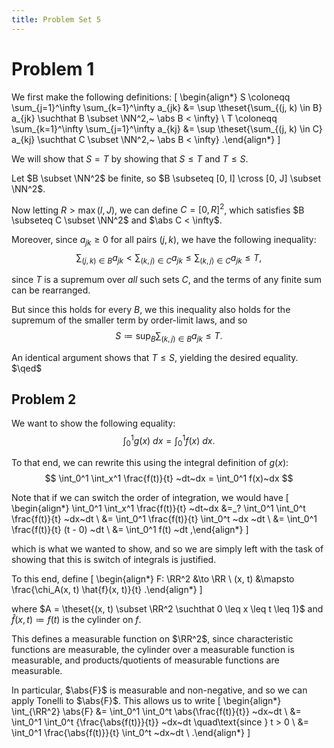 ```yaml
---
title: Problem Set 5
---
```


# Problem 1

We first make the following definitions:
\[
\begin{align*}
S \coloneqq \sum_{j=1}^\infty \sum_{k=1}^\infty a_{jk} &= \sup \theset{\sum_{(j, k) \in B} a_{jk} \suchthat B \subset \NN^2,~ \abs B < \infty} \\
T \coloneqq \sum_{k=1}^\infty \sum_{j=1}^\infty a_{kj} &= \sup \theset{\sum_{(j, k) \in C} a_{kj} \suchthat C \subset \NN^2,~ \abs B < \infty}
.\end{align*}
\]

We will show that $S=T$ by showing that $S\leq T$ and $T \leq S$.

Let $B \subset \NN^2$ be finite, so $B \subseteq [0, I] \cross [0, J] \subset \NN^2$. 

Now letting $R > \max(I, J)$, we can define $C = [0, R]^2$, which satisfies $B \subseteq C \subset \NN^2$ and $\abs C < \infty$.

Moreover, since $a_{jk} \geq 0$ for all pairs $(j, k)$, we have the following inequality:
$$
\sum_{(j, k) \in B} a_{jk} <
\sum_{(k, j) \in C} a_{jk} \leq 
\sum_{(k, j) \in C} a_{jk} \leq 
T,
$$

since $T$ is a supremum over *all* such sets $C$, and the terms of any finite sum can be rearranged. 

But since this holds for every $B$, we this inequality also holds for the supremum of the smaller term by order-limit laws, and so
$$
S \coloneqq \sup_B \sum_{(k, j) \in B} a_{jk} \leq
T.
$$

An identical argument shows that $T \leq S$, yielding the desired equality. $\qed$

## Problem 2

We want to show the following equality:
$$
\int_0^1 g(x)~dx = \int_0^1 f(x)~dx
.$$

To that end, we can rewrite this using the integral definition of $g(x)$:
$$
\int_0^1 \int_x^1 \frac{f(t)}{t} ~dt~dx = \int_0^1 f(x)~dx
$$

Note that if we can switch the order of integration, we would have 
\[
\begin{align*}
\int_0^1 \int_x^1 \frac{f(t)}{t} ~dt~dx 
&=_?
\int_0^1 \int_0^t \frac{f(t)}{t} ~dx~dt \\
&= \int_0^1 \frac{f(t)}{t} \int_0^t ~dx ~dt \\
&= \int_0^1 \frac{f(t)}{t} (t - 0) ~dt \\
&= \int_0^1 f(t) ~dt
,\end{align*}
\]

which is what we wanted to show, and so we are simply left with the task of showing that this is switch of integrals is justified.

To this end, define
\[
\begin{align*}
F: \RR^2 &\to \RR \\
(x, t) &\mapsto \frac{\chi_A(x, t) \hat{f}(x, t)}{t}
.\end{align*}
\]

where $A = \theset{(x, t) \subset \RR^2 \suchthat 0 \leq x \leq t \leq 1}$ and $\hat{f}(x, t) \coloneqq f(t)$ is the cylinder on $f$.

This defines a measurable function on $\RR^2$, since characteristic functions are measurable, the cylinder over a measurable function is measurable, and products/quotients of measurable functions are measurable.

In particular, $\abs{F}$ is measurable and non-negative, and so we can apply Tonelli to $\abs{F}$.
This allows us to write 
\[
\begin{align*}
\int_{\RR^2} \abs{F} 
&= \int_0^1 \int_0^t \abs{\frac{f(t)}{t}} ~dx~dt \\
&=
\int_0^1 \int_0^t {\frac{\abs{f(t)}}{t}} ~dx~dt \quad\text{since } t > 0 \\
&= \int_0^1 \frac{\abs{f(t)}}{t} \int_0^t ~dx~dt \\
.\end{align*}
\]
